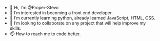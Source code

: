 - 👋 Hi, I’m @Proper-Stevo
- 👀 I’m interested in becoming a front end developer.
- 🌱 I’m currently learning python, already learned JavaScript, HTML, CSS.
- 💞️ I’m looking to collaborate on any project that will help improve my skills.
- 📫 How to reach me to code better.

<!---
Proper-Stevo/Proper-Stevo is a ✨ special ✨ repository because its `README.md` (this file) appears on your GitHub profile.
You can click the Preview link to take a look at your changes.
--->
